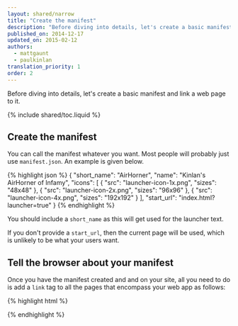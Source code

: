 ```yaml
---
layout: shared/narrow
title: "Create the manifest"
description: "Before diving into details, let's create a basic manifest and link a web page to it."
published_on: 2014-12-17
updated_on: 2015-02-12
authors:
  - mattgaunt
  - paulkinlan
translation_priority: 1
order: 2
---
```


Before diving into details, let's create a basic manifest and link a web page to it.

{% include shared/toc.liquid %}

## Create the manifest

You can call the manifest whatever you want. Most people will probably just 
use `manifest.json`. An example is given below.

{% highlight json %}
{
  "short_name": "AirHorner",
  "name": "Kinlan's AirHorner of Infamy",
  "icons": [
    {
      "src": "launcher-icon-1x.png",
      "sizes": "48x48"
    },
    {
      "src": "launcher-icon-2x.png",
      "sizes": "96x96"
    },
    {
      "src": "launcher-icon-4x.png",
      "sizes": "192x192"
    }
  ],
  "start_url": "index.html?launcher=true"
}
{% endhighlight %}

You should include a `short_name` as this will get used for the launcher text.

If you don't provide a `start_url`, then the current page will be used, which is 
unlikely to be what your users want.

## Tell the browser about your manifest

Once you have the manifest created and and on your site, all you need to do is add 
a `link` tag to all the pages that encompass your web app as follows:

{% highlight html %}
<link rel="manifest" href="/manifest.json">
{% endhighlight %}